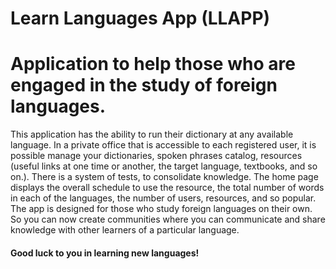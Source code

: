 Learn Languages App (LLAPP)
===========================

Application to help those who are engaged in the study of foreign languages.
============================================================================

This application has the ability to run their dictionary at any available language.
In a private office that is accessible to each registered user, it is possible manage your dictionaries, spoken phrases catalog, resources
(useful links at one time or another, the target language, textbooks, and so on.).
There is a system of tests, to consolidate knowledge.
The home page displays the overall schedule to use the resource, the total number of words in each of the languages, the number of users, resources, and so popular.
The app is designed for those who study foreign languages ​​on their own. So you can now create communities where you can communicate and share knowledge with other learners of a particular language.


#### Good luck to you in learning new languages!